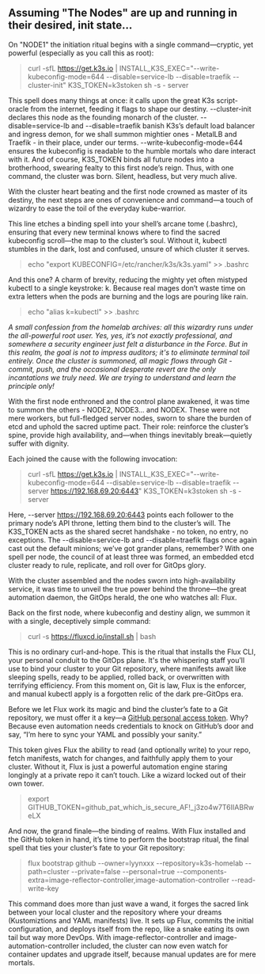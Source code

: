 ## Assuming "The Nodes" are up and running in their desired, init state...

On "NODE1" the initiation ritual begins with a single command—cryptic, yet powerful (especially as you call this as root):  
> curl -sfL https://get.k3s.io | INSTALL_K3S_EXEC="--write-kubeconfig-mode=644 --disable=service-lb --disable=traefik --cluster-init" K3S_TOKEN=k3stoken sh -s - server  

This spell does many things at once: it calls upon the great K3s script-oracle from the internet, feeding it flags to shape our destiny. --cluster-init declares this node as the founding monarch of the cluster. --disable=service-lb and --disable=traefik banish K3s’s default load balancer and ingress demon, for we shall summon mightier ones - MetalLB and Traefik - in their place, under our terms. --write-kubeconfig-mode=644 ensures the kubeconfig is readable to the humble mortals who dare interact with it. And of course, K3S_TOKEN binds all future nodes into a brotherhood, swearing fealty to this first node’s reign. Thus, with one command, the cluster was born. Silent, headless, but very much alive.  

With the cluster heart beating and the first node crowned as master of its destiny, the next steps are ones of convenience and command—a touch of wizardry to ease the toil of the everyday kube-warrior.  

This line etches a binding spell into your shell’s arcane tome (.bashrc), ensuring that every new terminal knows where to find the sacred kubeconfig scroll—the map to the cluster’s soul. Without it, kubectl stumbles in the dark, lost and confused, unsure of which cluster it serves.
> echo "export KUBECONFIG=/etc/rancher/k3s/k3s.yaml" >> .bashrc  

And this one? A charm of brevity, reducing the mighty yet often mistyped kubectl to a single keystroke: k. Because real mages don’t waste time on extra letters when the pods are burning and the logs are pouring like rain.
> echo "alias k=kubectl" >> .bashrc  

*A small confession from the homelab archives: all this wizardry runs under the all-powerful root user. Yes, yes, it’s not exactly professional, and somewhere a security engineer just felt a disturbance in the Force. But in this realm, the goal is not to impress auditors; it's to eliminate terminal toil entirely. Once the cluster is summoned, all magic flows through Git - commit, push, and the occasional desperate revert are the only incantations we truly need. We are trying to understand and learn the principle only!*  


With the first node enthroned and the control plane awakened, it was time to summon the others - NODE2, NODE3... and NODEX. These were not mere workers, but full-fledged server nodes, sworn to share the burden of etcd and uphold the sacred uptime pact. Their role: reinforce the cluster’s spine, provide high availability, and—when things inevitably break—quietly suffer with dignity.

Each joined the cause with the following invocation:
> curl -sfL https://get.k3s.io | INSTALL_K3S_EXEC="--write-kubeconfig-mode=644 --disable=service-lb --disable=traefik --server https://192.168.69.20:6443" K3S_TOKEN=k3stoken sh -s - server 

Here, --server https://192.168.69.20:6443 points each follower to the primary node’s API throne, letting them bind to the cluster’s will. The K3S_TOKEN acts as the shared secret handshake - no token, no entry, no exceptions. The --disable=service-lb and --disable=traefik flags once again cast out the default minions; we’ve got grander plans, remember? With one spell per node, the council of at least three was formed, an embedded etcd cluster ready to rule, replicate, and roll over for GitOps glory.

With the cluster assembled and the nodes sworn into high-availability service, it was time to unveil the true power behind the throne—the great automation daemon, the GitOps herald, the one who watches all: Flux.

Back on the first node, where kubeconfig and destiny align, we summon it with a single, deceptively simple command:

> curl -s https://fluxcd.io/install.sh | bash  

This is no ordinary curl-and-hope. This is the ritual that installs the Flux CLI, your personal conduit to the GitOps plane. It's the whispering staff you’ll use to bind your cluster to your Git repository, where manifests await like sleeping spells, ready to be applied, rolled back, or overwritten with terrifying efficiency. From this moment on, Git is law, Flux is the enforcer, and manual kubectl apply is a forgotten relic of the dark pre-GitOps era.  

Before we let Flux work its magic and bind the cluster’s fate to a Git repository, we must offer it a key—a [GitHub personal access token](https://docs.github.com/en/authentication/keeping-your-account-and-data-secure/managing-your-personal-access-tokens). Why? Because even automation needs credentials to knock on GitHub’s door and say, “I’m here to sync your YAML and possibly your sanity.”

This token gives Flux the ability to read (and optionally write) to your repo, fetch manifests, watch for changes, and faithfully apply them to your cluster. Without it, Flux is just a powerful automation engine staring longingly at a private repo it can’t touch. Like a wizard locked out of their own tower.

> export GITHUB_TOKEN=github_pat_which_is_secure_AF!_j3zo4w7T6IIABRweLX

And now, the grand finale—the binding of realms. With Flux installed and the GitHub token in hand, it’s time to perform the bootstrap ritual, the final spell that ties your cluster’s fate to your Git repository:

> flux bootstrap github --owner=lyynxxx --repository=k3s-homelab --path=cluster --private=false --personal=true --components-extra=image-reflector-controller,image-automation-controller --read-write-key  

This command does more than just wave a wand, it forges the sacred link between your local cluster and the repository where your dreams (Kustomiztions and YAML manifests) live. It sets up Flux, commits the initial configuration, and deploys itself from the repo, like a snake eating its own tail but way more DevOps. With image-reflector-controller and image-automation-controller included, the cluster can now even watch for container updates and upgrade itself, because manual updates are for mere mortals. 
